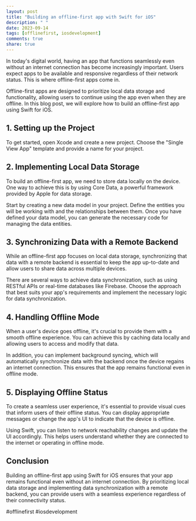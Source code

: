 ```yaml
---
layout: post
title: "Building an offline-first app with Swift for iOS"
description: " "
date: 2023-09-14
tags: [offlinefirst, iosdevelopment]
comments: true
share: true
---
```


In today's digital world, having an app that functions seamlessly even without an internet connection has become increasingly important. Users expect apps to be available and responsive regardless of their network status. This is where offline-first apps come in.

Offline-first apps are designed to prioritize local data storage and functionality, allowing users to continue using the app even when they are offline. In this blog post, we will explore how to build an offline-first app using Swift for iOS.

## 1. Setting up the Project

To get started, open Xcode and create a new project. Choose the "Single View App" template and provide a name for your project.

## 2. Implementing Local Data Storage

To build an offline-first app, we need to store data locally on the device. One way to achieve this is by using Core Data, a powerful framework provided by Apple for data storage.

Start by creating a new data model in your project. Define the entities you will be working with and the relationships between them. Once you have defined your data model, you can generate the necessary code for managing the data entities.

## 3. Synchronizing Data with a Remote Backend

While an offline-first app focuses on local data storage, synchronizing that data with a remote backend is essential to keep the app up-to-date and allow users to share data across multiple devices.

There are several ways to achieve data synchronization, such as using RESTful APIs or real-time databases like Firebase. Choose the approach that best suits your app's requirements and implement the necessary logic for data synchronization.

## 4. Handling Offline Mode

When a user's device goes offline, it's crucial to provide them with a smooth offline experience. You can achieve this by caching data locally and allowing users to access and modify that data.

In addition, you can implement background syncing, which will automatically synchronize data with the backend once the device regains an internet connection. This ensures that the app remains functional even in offline mode.

## 5. Displaying Offline Status

To create a seamless user experience, it's essential to provide visual cues that inform users of their offline status. You can display appropriate messages or change the app's UI to indicate that the device is offline.

Using Swift, you can listen to network reachability changes and update the UI accordingly. This helps users understand whether they are connected to the internet or operating in offline mode.

## Conclusion

Building an offline-first app using Swift for iOS ensures that your app remains functional even without an internet connection. By prioritizing local data storage and implementing data synchronization with a remote backend, you can provide users with a seamless experience regardless of their connectivity status.

#offlinefirst #iosdevelopment
